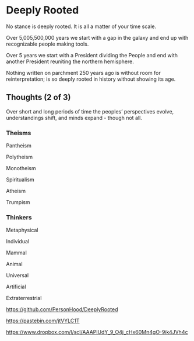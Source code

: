 # Deeply Rooted

No stance is deeply rooted. It is all a matter of your time scale.

Over 5,005,500,000 years we start with a gap in the galaxy and end up with recognizable people making tools.

Over 5 years we start with a President dividing the People and end with another President reuniting the northern hemisphere.

Nothing written on parchment 250 years ago is without room for reinterpretation; is so deeply rooted in history without showing its age.

## Thoughts (2 of 3)

Over short and long periods of time the peoples’ perspectives evolve, understandings shift, and minds expand - though not all.

### Theisms

Pantheism

Polytheism

Monotheism

Spiritualism

Atheism

Trumpism

### Thinkers

Metaphysical

Individual

Mammal

Animal

Universal

Artificial

Extraterrestrial





https://github.com/PersonHood/DeeplyRooted

https://pastebin.com/jtVYLC1T

https://www.dropbox.com/l/scl/AAAPlUdY_9_O4j_cHx60Mn4gO-9ik4JVh4c

